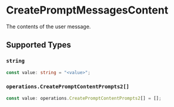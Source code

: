 # CreatePromptMessagesContent

The contents of the user message.


## Supported Types

### `string`

```typescript
const value: string = "<value>";
```

### `operations.CreatePromptContentPrompts2[]`

```typescript
const value: operations.CreatePromptContentPrompts2[] = [];
```

